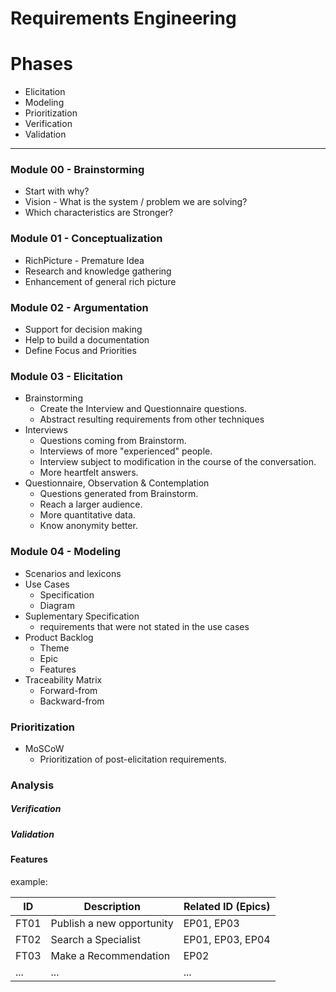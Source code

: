 # Requirements Engineering

# Phases
- Elicitation
- Modeling
- Prioritization
- Verification
- Validation

---

### Module 00 - Brainstorming
* Start with why?
* Vision - What is the system / problem we are solving?
* Which characteristics are Stronger?

### Module 01 - Conceptualization
* RichPicture - Premature Idea
* Research and knowledge gathering
* Enhancement of general rich picture

### Module 02 - Argumentation
* Support for decision making
* Help to build a documentation
* Define Focus and Priorities

### Module 03 - Elicitation
* Brainstorming
  - Create the Interview and Questionnaire questions.
  - Abstract resulting requirements from other techniques
* Interviews
  - Questions coming from Brainstorm.
  - Interviews of more "experienced" people.
  - Interview subject to modification in the course of the conversation.
  - More heartfelt answers.
* Questionnaire, Observation & Contemplation
  - Questions generated from Brainstorm.
  - Reach a larger audience.
  - More quantitative data.
  - Know anonymity better.

### Module 04 - Modeling
* Scenarios and lexicons
* Use Cases 
  - Specification
  - Diagram
* Suplementary Specification
  - requirements that were not stated in the use cases
* Product Backlog
  - Theme
  - Epic
  - Features
* Traceability Matrix
  - Forward-from
  - Backward-from 

### Prioritization
* MoSCoW
  - Prioritization of post-elicitation requirements.

### Analysis

##### Verification

##### Validation



#### Features
example: 

|ID|Description|Related ID (Epics)| 
|--|---|---|
|FT01| Publish a new opportunity| EP01, EP03|
|FT02| Search a Specialist| EP01, EP03, EP04|
|FT03| Make a Recommendation | EP02|
|...| ... | ... |
